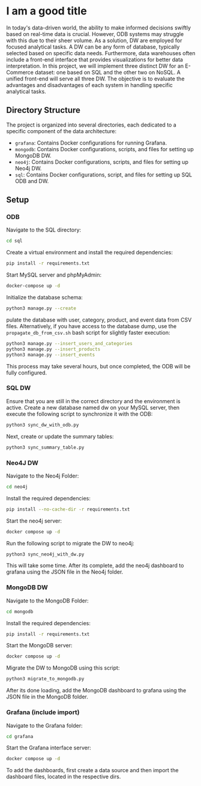 # I am a good title  

In today's data-driven world, the ability to make informed decisions swiftly based on real-time data is crucial. However, ODB systems may struggle with this due to their sheer volume. As a solution, DW are employed for focused analytical tasks. A DW can be any form of database, typically selected based on specific data needs. Furthermore, data warehouses often include a front-end interface that provides visualizations for better data interpretation. In this project, we will implement three distinct DW for an E-Commerce dataset: one based on SQL and the other two on NoSQL. A unified front-end will serve all three DW. The objective is to evaluate the advantages and disadvantages of each system in handling specific analytical tasks.


## Directory Structure

The project is organized into several directories, each dedicated to a specific component of the data architecture:

- `grafana`: Contains Docker configurations for running Grafana.
- `mongodb`: Contains Docker configurations, scripts, and files for setting up MongoDB DW.
- `neo4j`: Contains Docker configurations, scripts, and files for setting up Neo4j DW.
- `sql`: Contains  Docker configurations, script, and files for setting up SQL ODB and DW.

## Setup

### ODB

Navigate to the SQL directory:

```sh
cd sql
```

Create a virtual environment and install the required dependencies:

```sh
pip install -r requirements.txt
```

Start MySQL server and phpMyAdmin:
```sh
docker-compose up -d
```

Initialize the database schema:

```sh
python3 manage.py --create
```

pulate the database with user, category, product, and event data from CSV files. Alternatively, if you have access to the database dump, use the `propagate_db_from_csv.sh` bash script for slightly faster execution:

```sh
python3 manage.py --insert_users_and_categories
python3 manage.py --insert_products
python3 manage.py --insert_events
```

This process may take several hours, but once completed, the ODB will be fully configured.

### SQL DW

Ensure that you are still in the correct directory and the environment is active. Create a new database named dw on your MySQL server, then execute the following script to synchronize it with the ODB:

```sh
python3 sync_dw_with_odb.py
```

Next, create or update the summary tables:

```sh
python3 sync_summary_table.py
```


### Neo4J DW

Navigate to the Neo4j Folder:

```sh
cd neo4j
```

Install the required dependencies:

```sh
pip install --no-cache-dir -r requirements.txt
```

Start the neo4j server:

```sh
docker compose up -d
```

Run the following script to migrate the DW to neo4j:

```sh
python3 sync_neo4j_with_dw.py
```

This will take some time. After its complete, add the neo4j dashboard to grafana using the JSON file in the Neo4j folder.


### MongoDB DW

Navigate to the MongoDB Folder:

```sh
cd mongodb
```

Install the required dependencies:

```sh
pip install -r requirements.txt
```

Start the MongoDB server:

```sh
docker compose up -d
```

Migrate the DW to MongoDB using this script:

```sh
python3 migrate_to_mongodb.py
```

After its done loading, add the MongoDB dashboard to grafana using the JSON file in the MongoDB folder.

### Grafana (include import)

Navigate to the Grafana folder:

```sh
cd grafana
```

Start the Grafana interface server:

```sh
docker compose up -d
```

To add the dashboards, first create a data source and then import the dashboard files, located in the respective dirs.

